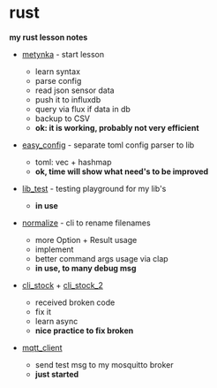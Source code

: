 # rust
**my rust lesson notes**

* [metynka](metynka) - start lesson 
  - learn syntax
  - parse config
  - read json sensor data
  - push it to influxdb
  - query via flux if data in db
  - backup to CSV
  - **ok: it is working, probably not very efficient**

* [easy_config](easy_config) - separate toml config parser to lib 
  - toml: vec + hashmap
  - **ok, time will show what need's to be improved**

* [lib_test](lib_test) - testing playground for my lib's
  - **in use**

* [normalize](normalize) - cli to rename filenames
  - more Option + Result usage
  - implement
  - better command args usage via clap
  - **in use, to many debug msg**
  
* [cli_stock](cli_stock) + [cli_stock_2](cli_stock_2) 
  - received broken code 
  - fix it 
  - learn async
  - **nice practice to fix broken**
  
* [mqtt_client](mqtt_client)
  - send test msg to my mosquitto broker
  - **just started**
